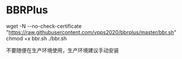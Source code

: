 # BBRPlus
wget -N --no-check-certificate "https://raw.githubusercontent.com/vpps2020/bbrplus/master/bbr.sh"
chmod +x bbr.sh
./bbr.sh

不要随便在生产环境使用，生产环境建议手动安装

